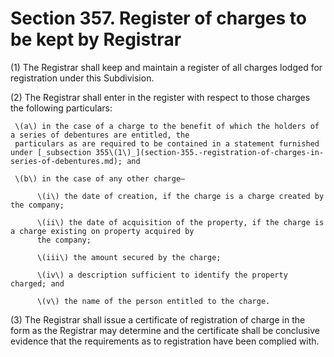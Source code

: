 # Section 357. Register of charges to be kept by Registrar

\(1\) The Registrar shall keep and maintain a register of all charges lodged for registration under this Subdivision.

\(2\) The Registrar shall enter in the register with respect to those charges the following particulars:

     \(a\) in the case of a charge to the benefit of which the holders of a series of debentures are entitled, the  
     particulars as are required to be contained in a statement furnished under [_subsection 355\(1\)_](section-355.-registration-of-charges-in-series-of-debentures.md); and

     \(b\) in the case of any other charge—

          \(i\) the date of creation, if the charge is a charge created by the company;

          \(ii\) the date of acquisition of the property, if the charge is a charge existing on property acquired by  
          the company;

          \(iii\) the amount secured by the charge;

          \(iv\) a description sufficient to identify the property charged; and

          \(v\) the name of the person entitled to the charge.

\(3\) The Registrar shall issue a certificate of registration of charge in the form as the Registrar may determine and the certificate shall be conclusive evidence that the requirements as to registration have been complied with.

